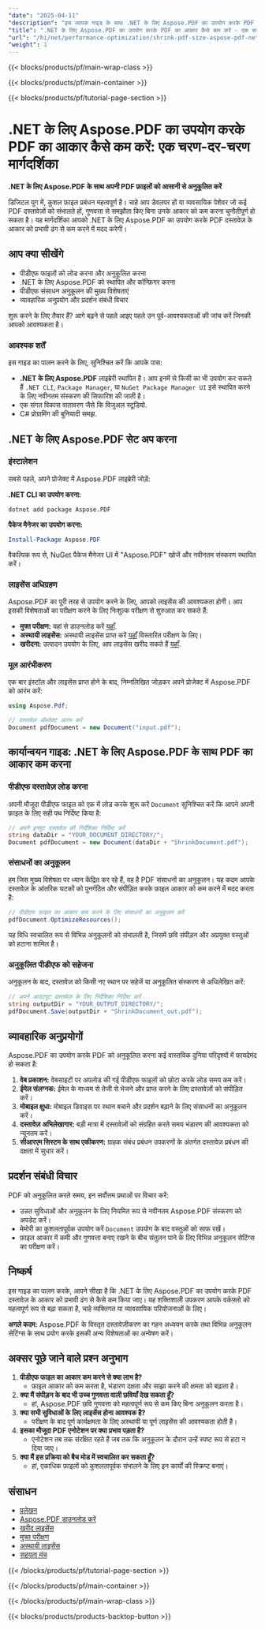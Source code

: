 ```yaml
---
"date": "2025-04-11"
"description": "इस व्यापक गाइड के साथ .NET के लिए Aspose.PDF का उपयोग करके PDF फ़ाइल के आकार को प्रभावी ढंग से कम करने का तरीका जानें। अपने दस्तावेज़ों को आसानी से अनुकूलित करें और स्टोरेज दक्षता बढ़ाएँ।"
"title": ".NET के लिए Aspose.PDF का उपयोग करके PDF का आकार कैसे कम करें - एक चरण-दर-चरण मार्गदर्शिका"
"url": "/hi/net/performance-optimization/shrink-pdf-size-aspose-pdf-net/"
"weight": 1
---
```


{{< blocks/products/pf/main-wrap-class >}}

{{< blocks/products/pf/main-container >}}

{{< blocks/products/pf/tutorial-page-section >}}


# .NET के लिए Aspose.PDF का उपयोग करके PDF का आकार कैसे कम करें: एक चरण-दर-चरण मार्गदर्शिका

**.NET के लिए Aspose.PDF के साथ अपनी PDF फ़ाइलों को आसानी से अनुकूलित करें**

डिजिटल युग में, कुशल फ़ाइल प्रबंधन महत्वपूर्ण है। चाहे आप डेवलपर हों या व्यवसायिक पेशेवर जो कई PDF दस्तावेज़ों को संभालते हों, गुणवत्ता से समझौता किए बिना उनके आकार को कम करना चुनौतीपूर्ण हो सकता है। यह मार्गदर्शिका आपको .NET के लिए Aspose.PDF का उपयोग करके PDF दस्तावेज़ के आकार को प्रभावी ढंग से कम करने में मदद करेगी।

## आप क्या सीखेंगे
- पीडीएफ फाइलों को लोड करना और अनुकूलित करना
- .NET के लिए Aspose.PDF को स्थापित और कॉन्फ़िगर करना
- पीडीएफ संसाधन अनुकूलन की मुख्य विशेषताएं
- व्यावहारिक अनुप्रयोग और प्रदर्शन संबंधी विचार

शुरू करने के लिए तैयार हैं? आगे बढ़ने से पहले आइए पहले उन पूर्व-आवश्यकताओं की जांच करें जिनकी आपको आवश्यकता है।

### आवश्यक शर्तें
इस गाइड का पालन करने के लिए, सुनिश्चित करें कि आपके पास:

- **.NET के लिए Aspose.PDF** लाइब्रेरी स्थापित है। आप इनमें से किसी का भी उपयोग कर सकते हैं `.NET CLI`, `Package Manager`, या `NuGet Package Manager UI` इसे स्थापित करने के लिए नवीनतम संस्करण की सिफारिश की जाती है।
- एक संगत विकास वातावरण जैसे कि विजुअल स्टूडियो.
- C# प्रोग्रामिंग की बुनियादी समझ.

## .NET के लिए Aspose.PDF सेट अप करना

### इंस्टालेशन
सबसे पहले, अपने प्रोजेक्ट में Aspose.PDF लाइब्रेरी जोड़ें:

**.NET CLI का उपयोग करना:**
```bash
dotnet add package Aspose.PDF
```

**पैकेज मैनेजर का उपयोग करना:**
```powershell
Install-Package Aspose.PDF
```
वैकल्पिक रूप से, NuGet पैकेज मैनेजर UI में "Aspose.PDF" खोजें और नवीनतम संस्करण स्थापित करें।

### लाइसेंस अधिग्रहण
Aspose.PDF का पूरी तरह से उपयोग करने के लिए, आपको लाइसेंस की आवश्यकता होगी। आप इसकी विशेषताओं का परीक्षण करने के लिए निःशुल्क परीक्षण से शुरुआत कर सकते हैं:
- **मुफ्त परीक्षण:** यहां से डाउनलोड करें [यहाँ](https://releases.aspose.com/pdf/net/).
- **अस्थायी लाइसेंस:** अस्थायी लाइसेंस प्राप्त करें [यहाँ](https://purchase.aspose.com/temporary-license/) विस्तारित परीक्षण के लिए।
- **खरीदना:** उत्पादन उपयोग के लिए, आप लाइसेंस खरीद सकते हैं [यहाँ](https://purchase.aspose.com/buy).

### मूल आरंभीकरण
एक बार इंस्टॉल और लाइसेंस प्राप्त होने के बाद, निम्नलिखित जोड़कर अपने प्रोजेक्ट में Aspose.PDF को आरंभ करें:
```csharp
using Aspose.Pdf;

// दस्तावेज़ ऑब्जेक्ट आरंभ करें
Document pdfDocument = new Document("input.pdf");
```

## कार्यान्वयन गाइड: .NET के लिए Aspose.PDF के साथ PDF का आकार कम करना

### पीडीएफ दस्तावेज़ लोड करना
अपनी मौजूदा पीडीएफ फाइल को एक में लोड करके शुरू करें `Document` सुनिश्चित करें कि आपने अपनी फ़ाइल के लिए सही पथ निर्दिष्ट किया है:
```csharp
// अपने इनपुट दस्तावेज़ की निर्देशिका निर्दिष्ट करें
string dataDir = "YOUR_DOCUMENT_DIRECTORY/";
Document pdfDocument = new Document(dataDir + "ShrinkDocument.pdf");
```

### संसाधनों का अनुकूलन
हम जिस मुख्य विशेषता पर ध्यान केंद्रित कर रहे हैं, वह है PDF संसाधनों का अनुकूलन। यह कदम आपके दस्तावेज़ के आंतरिक घटकों को पुनर्गठित और संपीड़ित करके फ़ाइल आकार को कम करने में मदद करता है:
```csharp
// पीडीएफ फ़ाइल का आकार कम करने के लिए संसाधनों का अनुकूलन करें
pdfDocument.OptimizeResources();
```
यह विधि स्वचालित रूप से विभिन्न अनुकूलनों को संभालती है, जिसमें छवि संपीड़न और अप्रयुक्त वस्तुओं को हटाना शामिल है।

### अनुकूलित पीडीएफ को सहेजना
अनुकूलन के बाद, दस्तावेज़ को किसी नए स्थान पर सहेजें या अनुकूलित संस्करण से अधिलेखित करें:
```csharp
// अपने आउटपुट दस्तावेज़ के लिए निर्देशिका निर्दिष्ट करें
string outputDir = "YOUR_OUTPUT_DIRECTORY/";
pdfDocument.Save(outputDir + "ShrinkDocument_out.pdf");
```

## व्यावहारिक अनुप्रयोगों
Aspose.PDF का उपयोग करके PDF को अनुकूलित करना कई वास्तविक दुनिया परिदृश्यों में फायदेमंद हो सकता है:
1. **वेब प्रकाशन:** वेबसाइटों पर अपलोड की गई पीडीएफ फाइलों को छोटा करके लोड समय कम करें।
2. **ईमेल संलग्नक:** ईमेल के माध्यम से तेजी से भेजने और प्राप्त करने के लिए दस्तावेज़ों को संपीड़ित करें।
3. **मोबाइल क्षुधा:** मोबाइल डिवाइस पर स्थान बचाने और प्रदर्शन बढ़ाने के लिए संसाधनों का अनुकूलन करें।
4. **दस्तावेज़ अभिलेखागार:** बड़ी मात्रा में दस्तावेज़ों को संग्रहित करते समय भंडारण की आवश्यकता को न्यूनतम करें।
5. **सीआरएम सिस्टम के साथ एकीकरण:** ग्राहक संबंध प्रबंधन उपकरणों के अंतर्गत दस्तावेज़ प्रबंधन की दक्षता में सुधार करें।

## प्रदर्शन संबंधी विचार
PDF को अनुकूलित करते समय, इन सर्वोत्तम प्रथाओं पर विचार करें:
- उन्नत सुविधाओं और अनुकूलन के लिए नियमित रूप से नवीनतम Aspose.PDF संस्करण को अपडेट करें।
- मेमोरी का कुशलतापूर्वक उपयोग करें `Document` उपयोग के बाद वस्तुओं को साफ रखें।
- फ़ाइल आकार में कमी और गुणवत्ता बनाए रखने के बीच संतुलन पाने के लिए विभिन्न अनुकूलन सेटिंग्स का परीक्षण करें।

## निष्कर्ष
इस गाइड का पालन करके, आपने सीखा है कि .NET के लिए Aspose.PDF का उपयोग करके PDF दस्तावेज़ के आकार को प्रभावी ढंग से कैसे कम किया जाए। यह शक्तिशाली उपकरण आपके वर्कफ़्लो को महत्वपूर्ण रूप से बढ़ा सकता है, चाहे व्यक्तिगत या व्यावसायिक परियोजनाओं के लिए।

**अगले कदम:**
Aspose.PDF के विस्तृत दस्तावेज़ीकरण का गहन अध्ययन करके तथा विभिन्न अनुकूलन सेटिंग्स के साथ प्रयोग करके इसकी अन्य विशेषताओं का अन्वेषण करें।

## अक्सर पूछे जाने वाले प्रश्न अनुभाग
1. **पीडीएफ फाइल का आकार कम करने से क्या लाभ है?**
   - फ़ाइल आकार को कम करता है, भंडारण दक्षता और साझा करने की क्षमता को बढ़ाता है।
2. **क्या मैं संपीड़न के बाद भी उच्च गुणवत्ता वाली छवियाँ देख सकता हूँ?**
   - हां, Aspose.PDF छवि गुणवत्ता को महत्वपूर्ण रूप से कम किए बिना अनुकूलन करता है।
3. **क्या सभी सुविधाओं के लिए लाइसेंस होना आवश्यक है?**
   - परीक्षण के बाद पूर्ण कार्यक्षमता के लिए अस्थायी या पूर्ण लाइसेंस की आवश्यकता होती है।
4. **इसका मौजूदा PDF एनोटेशन पर क्या प्रभाव पड़ता है?**
   - एनोटेशन तब तक संरक्षित रहते हैं जब तक कि अनुकूलन के दौरान उन्हें स्पष्ट रूप से हटा न दिया जाए।
5. **क्या मैं इस प्रक्रिया को बैच मोड में स्वचालित कर सकता हूँ?**
   - हां, एकाधिक फ़ाइलों को कुशलतापूर्वक संभालने के लिए इन कार्यों की स्क्रिप्ट बनाएं।

## संसाधन
- [प्रलेखन](https://reference.aspose.com/pdf/net/)
- [Aspose.PDF डाउनलोड करें](https://releases.aspose.com/pdf/net/)
- [खरीद लाइसेंस](https://purchase.aspose.com/buy)
- [मुफ्त परीक्षण](https://releases.aspose.com/pdf/net/)
- [अस्थायी लाइसेंस](https://purchase.aspose.com/temporary-license/)
- [सहयता मंच](https://forum.aspose.com/c/pdf/10)

{{< /blocks/products/pf/tutorial-page-section >}}

{{< /blocks/products/pf/main-container >}}

{{< /blocks/products/pf/main-wrap-class >}}

{{< blocks/products/products-backtop-button >}}